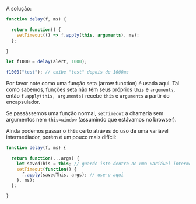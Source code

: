 A solução:

```js run demo
function delay(f, ms) {

  return function() {
    setTimeout(() => f.apply(this, arguments), ms);
  };

}

let f1000 = delay(alert, 1000);

f1000("test"); // exibe "test" depois de 1000ms
```

Por favor note como uma função seta (arrow function) é usada aqui. Tal como sabemos, funções seta não têm seus próprios `this` e `arguments`, então `f.apply(this, arguments)` recebe `this` e `arguments` a partir do encapsulador.

Se passássemos uma função normal, `setTimeout` a chamaria sem argumentos nem `this=window` (assumindo que estávamos no browser).

Ainda podemos passar o `this` certo atráves do uso de uma variável intermediador, porém é um pouco mais difícil:

```js
function delay(f, ms) {

  return function(...args) {
    let savedThis = this; // guarde isto dentro de uma variável intermediador
    setTimeout(function() {
      f.apply(savedThis, args); // use-o aqui
    }, ms);
  };

}
```
